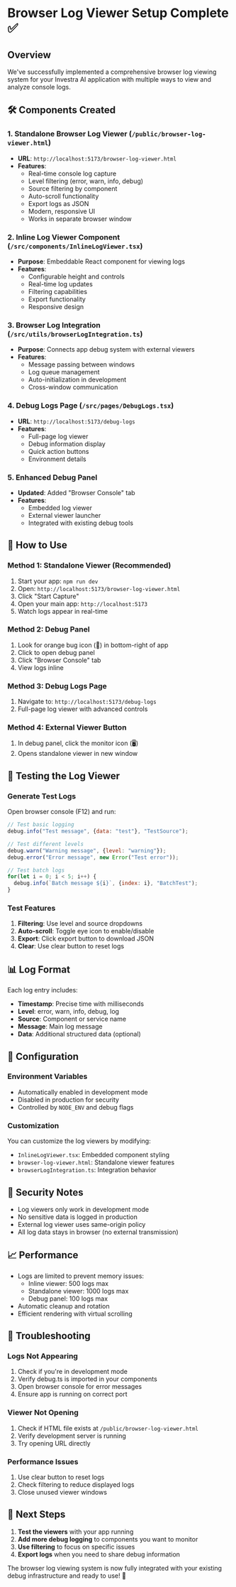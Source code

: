 # Browser Log Viewer Setup Complete ✅

## Overview
We've successfully implemented a comprehensive browser log viewing system for your Investra AI application with multiple ways to view and analyze console logs.

## 🛠️ Components Created

### 1. Standalone Browser Log Viewer (`/public/browser-log-viewer.html`)
- **URL**: `http://localhost:5173/browser-log-viewer.html`
- **Features**:
  - Real-time console log capture
  - Level filtering (error, warn, info, debug)
  - Source filtering by component
  - Auto-scroll functionality
  - Export logs as JSON
  - Modern, responsive UI
  - Works in separate browser window

### 2. Inline Log Viewer Component (`/src/components/InlineLogViewer.tsx`)
- **Purpose**: Embeddable React component for viewing logs
- **Features**:
  - Configurable height and controls
  - Real-time log updates
  - Filtering capabilities
  - Export functionality
  - Responsive design

### 3. Browser Log Integration (`/src/utils/browserLogIntegration.ts`)
- **Purpose**: Connects app debug system with external viewers
- **Features**:
  - Message passing between windows
  - Log queue management
  - Auto-initialization in development
  - Cross-window communication

### 4. Debug Logs Page (`/src/pages/DebugLogs.tsx`)
- **URL**: `http://localhost:5173/debug-logs`
- **Features**:
  - Full-page log viewer
  - Debug information display
  - Quick action buttons
  - Environment details

### 5. Enhanced Debug Panel
- **Updated**: Added "Browser Console" tab
- **Features**:
  - Embedded log viewer
  - External viewer launcher
  - Integrated with existing debug tools

## 🚀 How to Use

### Method 1: Standalone Viewer (Recommended)
1. Start your app: `npm run dev`
2. Open: `http://localhost:5173/browser-log-viewer.html`
3. Click "Start Capture"
4. Open your main app: `http://localhost:5173`
5. Watch logs appear in real-time

### Method 2: Debug Panel
1. Look for orange bug icon (🐛) in bottom-right of app
2. Click to open debug panel
3. Click "Browser Console" tab
4. View logs inline

### Method 3: Debug Logs Page
1. Navigate to: `http://localhost:5173/debug-logs`
2. Full-page log viewer with advanced controls

### Method 4: External Viewer Button
1. In debug panel, click the monitor icon (🖥️)
2. Opens standalone viewer in new window

## 🧪 Testing the Log Viewer

### Generate Test Logs
Open browser console (F12) and run:
```javascript
// Test basic logging
debug.info("Test message", {data: "test"}, "TestSource");

// Test different levels
debug.warn("Warning message", {level: "warning"});
debug.error("Error message", new Error("Test error"));

// Test batch logs
for(let i = 0; i < 5; i++) {
  debug.info(`Batch message ${i}`, {index: i}, "BatchTest");
}
```

### Test Features
1. **Filtering**: Use level and source dropdowns
2. **Auto-scroll**: Toggle eye icon to enable/disable
3. **Export**: Click export button to download JSON
4. **Clear**: Use clear button to reset logs

## 📊 Log Format

Each log entry includes:
- **Timestamp**: Precise time with milliseconds
- **Level**: error, warn, info, debug, log
- **Source**: Component or service name
- **Message**: Main log message
- **Data**: Additional structured data (optional)

## 🔧 Configuration

### Environment Variables
- Automatically enabled in development mode
- Disabled in production for security
- Controlled by `NODE_ENV` and debug flags

### Customization
You can customize the log viewers by modifying:
- `InlineLogViewer.tsx`: Embedded component styling
- `browser-log-viewer.html`: Standalone viewer features
- `browserLogIntegration.ts`: Integration behavior

## 🚨 Security Notes

- Log viewers only work in development mode
- No sensitive data is logged in production
- External log viewer uses same-origin policy
- All log data stays in browser (no external transmission)

## 📈 Performance

- Logs are limited to prevent memory issues:
  - Inline viewer: 500 logs max
  - Standalone viewer: 1000 logs max
  - Debug panel: 100 logs max
- Automatic cleanup and rotation
- Efficient rendering with virtual scrolling

## 🐛 Troubleshooting

### Logs Not Appearing
1. Check if you're in development mode
2. Verify debug.ts is imported in your components
3. Open browser console for error messages
4. Ensure app is running on correct port

### Viewer Not Opening
1. Check if HTML file exists at `/public/browser-log-viewer.html`
2. Verify development server is running
3. Try opening URL directly

### Performance Issues
1. Use clear button to reset logs
2. Check filtering to reduce displayed logs
3. Close unused viewer windows

## 🎯 Next Steps

1. **Test the viewers** with your app running
2. **Add more debug logging** to components you want to monitor
3. **Use filtering** to focus on specific issues
4. **Export logs** when you need to share debug information

The browser log viewing system is now fully integrated with your existing debug infrastructure and ready to use! 🎉
